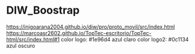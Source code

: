 # DIW_Boostrap
https://inigoarana2004.github.io/diw/pro/proto_movil/src/index.html
https://marcoasr2602.github.io/TopTec-escritorio/TopTec-html/src/index.html#1
color logo: #1e96d4 azul claro
color logo2: #0c1134 azul oscuro